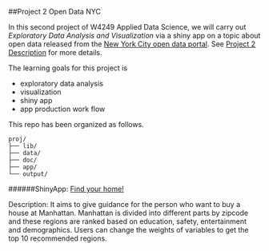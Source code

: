 ##Project 2 Open Data NYC

In this second project of W4249 Applied Data Science, we will carry out *Exploratory Data Analysis and Visualization* via a shiny app on a topic about open data released from the [New York City open data portal](https://nycopendata.socrata.com/). See [Project 2 Description](project2_desc.md) for more details.  

The learning goals for this project is 
- exploratory data analysis
- visualization
- shiny app
- app production work flow

This repo has been organized as follows.
```
proj/
├── lib/
├── data/
├── doc/
├── app/
└── output/
```
######ShinyApp: [Find your home!](https://find-your-home.shinyapps.io/myapp/)

Description: It aims to give guidance for the person who want to buy a house at Manhattan. Manhattan is divided into different parts by zipcode and these regions are ranked based on education, safety, entertainment and demographics. Users can change the weights of variables to get the top 10 recommended regions.
